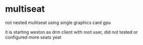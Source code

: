 # multiseat
not nested multiseat using single graphics card gpu

it is starting weston as drm client with root user, 
did not tested or configured more seats yeat

